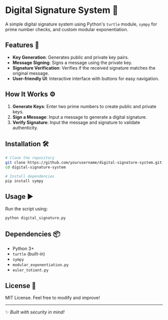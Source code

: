 # Digital Signature System 🔐

A simple digital signature system using Python's `turtle` module, `sympy` for prime number checks, and custom modular exponentiation.

## Features 🚀
- **Key Generation**: Generates public and private key pairs.
- **Message Signing**: Signs a message using the private key.
- **Signature Verification**: Verifies if the received signature matches the original message.
- **User-friendly UI**: Interactive interface with buttons for easy navigation.

## How It Works ⚙️
1. **Generate Keys**: Enter two prime numbers to create public and private keys.
2. **Sign a Message**: Input a message to generate a digital signature.
3. **Verify Signature**: Input the message and signature to validate authenticity.

## Installation 🛠️
```sh
# Clone the repository
git clone https://github.com/yourusername/digital-signature-system.git
cd digital-signature-system

# Install dependencies
pip install sympy
```

## Usage ▶️
Run the script using:
```sh
python digital_signature.py
```

## Dependencies 📦
- Python 3+
- `turtle` (built-in)
- `sympy`
- `modular_exponentiation.py`
- `euler_totient.py`

## License 📜
MIT License. Feel free to modify and improve!

---

✨ *Built with security in mind!*
